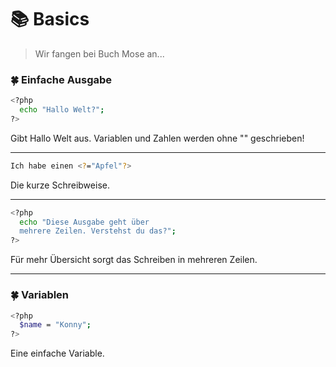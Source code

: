 # :books: Basics

> Wir fangen bei Buch Mose an...

### :four_leaf_clover: Einfache Ausgabe
```sh
<?php
  echo "Hallo Welt?";
?>
```
Gibt Hallo Welt aus. Variablen und Zahlen werden ohne "" geschrieben!

---

```sh
Ich habe einen <?="Apfel"?>
```
Die kurze Schreibweise.

---

```sh
<?php
  echo "Diese Ausgabe geht über
  mehrere Zeilen. Verstehst du das?";
?>
```
Für mehr Übersicht sorgt das Schreiben in mehreren Zeilen.

---

### :four_leaf_clover: Variablen

```sh
<?php
  $name = "Konny";
?>
```
Eine einfache Variable.
